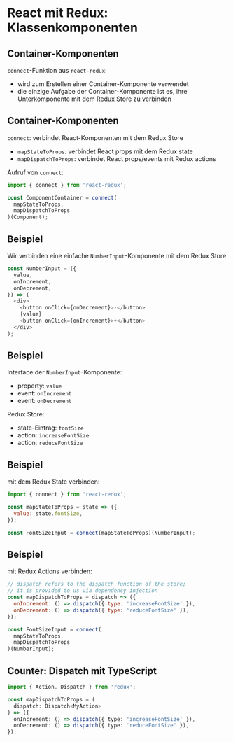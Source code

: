 # React mit Redux: Klassenkomponenten

## Container-Komponenten

`connect`-Funktion aus `react-redux`:

- wird zum Erstellen einer Container-Komponente verwendet
- die einzige Aufgabe der Container-Komponente ist es, ihre Unterkomponente mit dem Redux Store zu verbinden

## Container-Komponenten

`connect`: verbindet React-Komponenten mit dem Redux Store

- `mapStateToProps`: verbindet React props mit dem Redux state
- `mapDispatchToProps`: verbindet React props/events mit Redux actions

Aufruf von `connect`:

```js
import { connect } from 'react-redux';

const ComponentContainer = connect(
  mapStateToProps,
  mapDispatchToProps
)(Component);
```

## Beispiel

Wir verbinden eine einfache `NumberInput`-Komponente mit dem Redux Store

```js
const NumberInput = ({
  value,
  onIncrement,
  onDecrement,
}) => (
  <div>
    <button onClick={onDecrement}>-</button>
    {value}
    <button onClick={onIncrement}>+</button>
  </div>
);
```

## Beispiel

Interface der `NumberInput`-Komponente:

- property: `value`
- event: `onIncrement`
- event: `onDecrement`

Redux Store:

- state-Eintrag: `fontSize`
- action: `increaseFontSize`
- action: `reduceFontSize`

## Beispiel

mit dem Redux State verbinden:

```jsx
import { connect } from 'react-redux';

const mapStateToProps = state => ({
  value: state.fontSize,
});

const FontSizeInput = connect(mapStateToProps)(NumberInput);
```

## Beispiel

mit Redux Actions verbinden:

```js
// dispatch refers to the dispatch function of the store;
// it is provided to us via dependency injection
const mapDispatchToProps = dispatch => ({
  onIncrement: () => dispatch({ type: 'increaseFontSize' }),
  onDecrement: () => dispatch({ type: 'reduceFontSize' }),
});

const FontSizeInput = connect(
  mapStateToProps,
  mapDispatchToProps
)(NumberInput);
```

## Counter: Dispatch mit TypeScript

```ts
import { Action, Dispatch } from 'redux';

const mapDispatchToProps = (
  dispatch: Dispatch<MyAction>
) => ({
  onIncrement: () => dispatch({ type: 'increaseFontSize' }),
  onDecrement: () => dispatch({ type: 'reduceFontSize' }),
});
```

